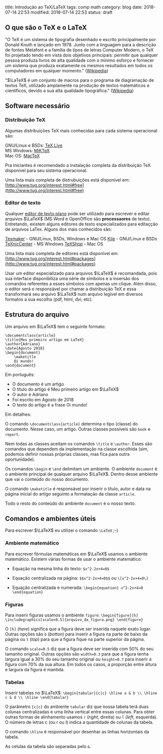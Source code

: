 title: Introdução ao TeX/LaTeX
tags: comp math
category: blog
date: 2018-07-14 22:53
modified: 2018-07-14 22:53
status: draft

## O que são o TeX e o LaTeX

"O TeX é um sistema de tipografia desenhado e escrito principalmente por Donald
Knuth e lançado em 1978. Junto com a linguagem para a descrição de fontes
Metafont e a família de tipos de letras Computer Modern, o TeX foi projetado
tendo em vista dois objetivos principais: permitir que qualquer pessoa produza
livros de alta qualidade com o mínimo esforço e fornecer um sistema que produza
exatamente os mesmos resultados em todos os computadores em qualquer momento."
([Wikipedia](https://pt.wikipedia.org/wiki/TeX))


"$\LaTeX$ é um conjunto de macros para o programa de diagramação de textos TeX,
utilizado amplamente na produção de textos matemáticos e científicos, devido a
sua alta qualidade tipográfica."
([Wikipedia](https://pt.wikipedia.org/wiki/LaTeX))
 
## Software necessário

### Distribuição TeX

Algumas distribuições TeX mais conhecidas para cada sistema operacional são:

GNU/Linux e BSDs: [TeX Live](https://tug.org/texlive/)  
MS Windows: [MiKTeX](https://miktex.org/)  
Mac OS: [MacTeX](http://www.tug.org/mactex/)

Pra iniciantes é recomendado a instalação completa da distribuição TeX
disponível para seu sistema operacional.

Uma lista mais completa de distrubuições está disponível em:
[http://www.tug.org/interest.html#free](http://www.tug.org/interest.html#free)

### Editor de texto

Qualquer [editor de texto plano](https://pt.wikipedia.org/wiki/Editor_de_texto)
pode ser utilizado para escrever e editar arquivos $\LaTeX$ (MS Word e OpenOffice
são **processaores** de texto). Entretando, existem alguns editores de texto
especializados para editaçção de arquivos LaTex. Alguns dos mais conhecidos
são:

[Texmaker](http://www.xm1math.net/texmaker/) - GNU/Linux, BSDs, Windows e Mac OS
[Kile](https://kile.sourceforge.io/) - GNU/Linux e BSDs
[TeXnicCenter](http://www.texniccenter.org/) - MS Windows
[TeXShop](http://pages.uoregon.edu/koch/texshop/) - Mac OS

Uma lista mais completa de editores está disponível em:
[http://www.tug.org/interest.html#packages](http://www.tug.org/interest.html#packages)

Usar um editor especializado para arquivos $\LaTeX$ é recomandada, pois sua
interface disponibiliza uma série de símbolos e a insersão dos comandos
referentes a esses símbolos com apenas um clique. Além disso, o editor será o
responsável por chamar a distribuição TeX e essa transformará seu arquivo $\LaTeX$
num arquivo legível em diversos formatos a sua escolha (pdf, html, dvi, etc).

## Estrutura do arquivo

Um arquivo em $\LaTeX$ tem o seguinte formato:

	\documentclass{article}
	\title{Meu primeiro artigo em LaTeX}
	\author{Adriano}
	\date{Agosto 2018}
	\begin{document}
		\maketitle
		Oi mundo!
	\end{document}

Em português:

* O documento é um artigo
* O título do artigo é Meu primeiro artigo em $\LaTeX$
* O autor é Adriano
* Foi escrito em Agosto de 2018
* O texto do artigo é a frase Oi mundo!

Em detalhes:

O comando `\documentclass{article}` determina o tipo (classe) do documento.
Nesse caso, um artigo. Outras classes possíveis são `book` e `report`.

Nem todas as classes aceitam os comandos `\title` e `\author`. Esses são
comandos que dependem da implementação na classe escolhida (sim, podemos
definir nossas próprias classes, mas fica para outra oportunidade).

Os comandos `\begin` e `\end` delimitam um ambiente. O ambiente `document` é o
ambiente principal de qualquer arquivo $\LaTeX$. Dentro desse ambiente que vai o
conteúdo do nosso documento.

O comando `\maketitle` é responsável por inserir o título, autor e data na
página inicial do artigo seguinto a formatação da classe `article`.

Todo o resto do conteúdo do ambiente `document` é o nosso texto.

## Comandos e ambientes úteis

Para escrever $\LaTeX$ eu utilizei o comando `\LaTeX` ;-)

### Ambiente matemático

Para escrever fórmulas matemáticas em $\LaTeX$ usamos o ambiente matemático.
Existem várias formas de usar o ambiente matemático:

* Equação na mesma linha do texto:
	`$x^2-2x+4=0$`

* Equação centralizada na página:
	`$$x^2-2x+4=0$$`
ou
	`\[x^2-2x+4=0\]`

* Equação centralizada e numerada:
	`\begin{equation}
		x^2-2x+4=0
	\end{equation}`

### Figuras

Para inserir figuras usamos o ambiente `figure`:
	`\begin{figure}[h]
		\includegraphics[scale=0.5]{arquivo_da_figura.png}
	\end{figure}`

O `[h]` (*here*) significa que a figura deve ser inserida naquele exato lugar.
Outras opções são `b` (*botton*) para inserir a figura na parte de baixo da
página ou `t` (*top*) para que a figura fique na parte superior da página.

O comando `scale=0.5` diz que a figura deve ser inserida com 50% do seu tamanho
original. Outras opções são `width=0.3` para que a figura tenha largura igual a
30% do seu tamanho original ou `height=0.7` para inserir a figura com 70% da
sua altura. Em todos os casos, a proporção entre altura e largura da figura é
mantida.

### Tabelas

Inserir tabelas no $\LaTeX$:
	`\begin{tabular}{c|c}
		\hline
		a & b \\
		\hline
		c & d \\
		\hline
	\end{tabular}`

O parâmetro `{c|c}` do ambiente `tabular` diz que nossa tabela terá duas
colunas centralizadas e uma linha vertical entre essas colunas. Para obter
outras formas de alinhamento usamos `r` (*right*, direita) ou `l` (*left*,
esquerda). O número de letras c (ou r ou l) indica a quantidade de colunas da
tabela.

O comando `\hline` é responsável por desenhar as linhas horizontais da tabela.

As celulas da tabela são separadas pelo `&`.
